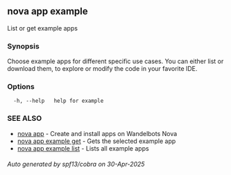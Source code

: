 ## nova app example

List or get example apps

### Synopsis

Choose example apps for different specific use cases. 
You can either list or download them, to explore or modify the code in your favorite IDE.

### Options

```
  -h, --help   help for example
```

### SEE ALSO

* [nova app](nova_app.md)	 - Create and install apps on Wandelbots Nova
* [nova app example get](nova_app_example_get.md)	 - Gets the selected example app
* [nova app example list](nova_app_example_list.md)	 - Lists all example apps

###### Auto generated by spf13/cobra on 30-Apr-2025

